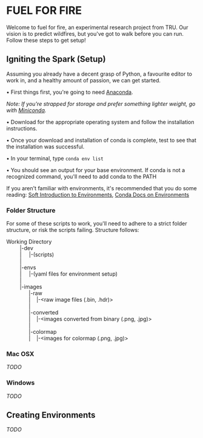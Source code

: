 # FUEL FOR FIRE

Welcome to fuel for fire, an experimental research project from TRU. Our vision is to predict wildfires, but you've got to walk before you can run. Follow these steps to get setup!

## Igniting the Spark (Setup)

Assuming you already have a decent grasp of Python, a favourite editor to work in, and a healthy amount of passion, we can get started.

• First things first, you're going to need [Anaconda](https://www.anaconda.com/distribution/).

_Note: If you're strapped for storage and prefer something lighter weight, go with [Miniconda](https://docs.conda.io/en/latest/miniconda.html)._

• Download for the appropriate operating system and follow the installation instructions.

• Once your download and installation of conda is complete, test to see that the installation was successful.

• In your terminal, type `conda env list`

• You should see an output for your base environment. If conda is not a recognized command, you'll need to add conda to the PATH

If you aren't familiar with environments, it's recommended that you do some reading: [Soft Introduction to Environments](https://medium.com/@monipip3/virtual-environments-explained-by-a-python-beginner-693a79b195da), [Conda Docs on Environments](https://docs.conda.io/projects/conda/en/latest/user-guide/tasks/manage-environments.html)

### Folder Structure

For some of these scripts to work, you'll need to adhere to a strict folder structure, or risk the scripts failing. Structure follows:

Working Directory  
&nbsp;&nbsp;&nbsp;&nbsp;&nbsp;&nbsp;&nbsp;&nbsp;&nbsp;|-dev  
&nbsp;&nbsp;&nbsp;&nbsp;&nbsp;&nbsp;&nbsp;&nbsp;&nbsp;|&nbsp;&nbsp;&nbsp;&nbsp;&nbsp;|-(scripts)  
&nbsp;&nbsp;&nbsp;&nbsp;&nbsp;&nbsp;&nbsp;&nbsp;&nbsp;|  
&nbsp;&nbsp;&nbsp;&nbsp;&nbsp;&nbsp;&nbsp;&nbsp;&nbsp;|-envs  
&nbsp;&nbsp;&nbsp;&nbsp;&nbsp;&nbsp;&nbsp;&nbsp;&nbsp;|&nbsp;&nbsp;&nbsp;&nbsp;&nbsp;|-(yaml files for environment setup)  
&nbsp;&nbsp;&nbsp;&nbsp;&nbsp;&nbsp;&nbsp;&nbsp;&nbsp;|  
&nbsp;&nbsp;&nbsp;&nbsp;&nbsp;&nbsp;&nbsp;&nbsp;&nbsp;|-images  
&nbsp;&nbsp;&nbsp;&nbsp;&nbsp;&nbsp;&nbsp;&nbsp;&nbsp;&nbsp;&nbsp;&nbsp;&nbsp;&nbsp;&nbsp;|-raw  
&nbsp;&nbsp;&nbsp;&nbsp;&nbsp;&nbsp;&nbsp;&nbsp;&nbsp;&nbsp;&nbsp;&nbsp;&nbsp;&nbsp;&nbsp;|&nbsp;&nbsp;&nbsp;&nbsp;|-<raw image files (.bin, .hdr)>  
&nbsp;&nbsp;&nbsp;&nbsp;&nbsp;&nbsp;&nbsp;&nbsp;&nbsp;&nbsp;&nbsp;&nbsp;&nbsp;&nbsp;&nbsp;|  
&nbsp;&nbsp;&nbsp;&nbsp;&nbsp;&nbsp;&nbsp;&nbsp;&nbsp;&nbsp;&nbsp;&nbsp;&nbsp;&nbsp;&nbsp;|-converted  
&nbsp;&nbsp;&nbsp;&nbsp;&nbsp;&nbsp;&nbsp;&nbsp;&nbsp;&nbsp;&nbsp;&nbsp;&nbsp;&nbsp;&nbsp;|&nbsp;&nbsp;&nbsp;&nbsp;|-<images converted from binary (.png, .jpg)>  
&nbsp;&nbsp;&nbsp;&nbsp;&nbsp;&nbsp;&nbsp;&nbsp;&nbsp;&nbsp;&nbsp;&nbsp;&nbsp;&nbsp;&nbsp;|  
&nbsp;&nbsp;&nbsp;&nbsp;&nbsp;&nbsp;&nbsp;&nbsp;&nbsp;&nbsp;&nbsp;&nbsp;&nbsp;&nbsp;&nbsp;|-colormap  
&nbsp;&nbsp;&nbsp;&nbsp;&nbsp;&nbsp;&nbsp;&nbsp;&nbsp;&nbsp;&nbsp;&nbsp;&nbsp;&nbsp;&nbsp;|&nbsp;&nbsp;&nbsp;&nbsp;|-<images for colormap (.png, .jpg)>

### Mac OSX

_TODO_

### Windows

_TODO_

## Creating Environments

_TODO_
